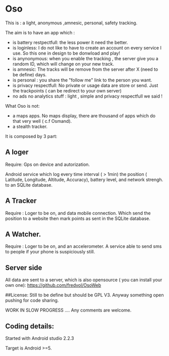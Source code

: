 # Oso

This is : a light, anonymous ,amnesic, personal, safety tracking.

The aim is to have an app which :
- is battery restpectfull: the less power it need the better. 
- is loginless: I do not like to have to create an account on every service I use. So this one in design to be donwload and play!
- is anynonymous: when you enable the tracking , the server give you a random ID, which will change on your new track.
- is amnesic: The tracks will be remove from the server after X (need to be define) days.
- is personal : you share the "follow me" link to  the person you want.
- is privacy respectfull: No private or usage data  are store or send. Just the trackpoints ( can be redirect to your own server)
- no ads no analytics stuff :  light , simple and privacy respectfull we said  !  

What Oso is not:
- a maps apps. No maps display, there are thousand of apps which do that very well ( c.f Osmand).
- a stealth tracker. 

It is composed by 3 part:

## A loger 
Require: Gps on device and autorization.

Android service which log every time interval ( > 1min)  the position ( Latitude, Longitude, Altitude, Accuracy), battery level, and network strengh. to an SQLite database.

## A Tracker
Require : Loger to be on, and data mobile connection.
Which send  the position to  a website then mark points as sent in the SQLite database.

## A Watcher.
Require : Loger to be on, and an accelerometer.
A service  able to send sms  to people if your phone is suspiciously still.


## Server side
All data are sent to a server, which is also opensource ( you can install  your own one):  https://github.com/fredvol/OsoWeb


##License:
Still to be define but should be GPL V3. Anyway something open pushing for code sharing.

WORK IN SLOW PROGRESS ....
Any comments are welcome.

## Coding details:
Started with Android studio 2.2.3

Target is Android >=5.
